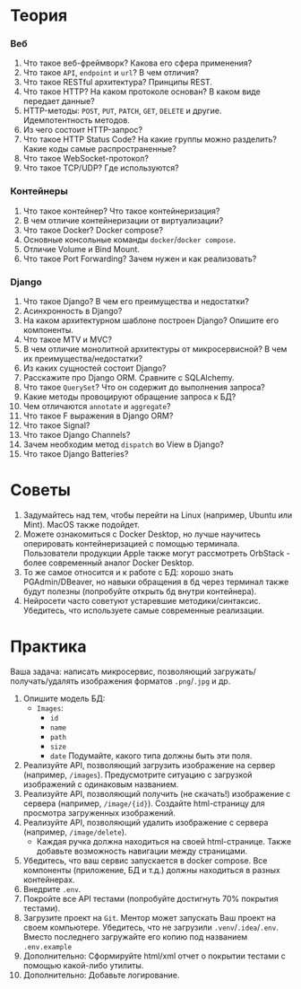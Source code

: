 # Теория
### Веб
1. Что такое веб-фреймворк? Какова его сфера применения?
2. Что такое `API`, `endpoint` и `url`? В чем отличия?
3. Что такое RESTful архитектура? Принципы REST.
4. Что такое HTTP? На каком протоколе основан? В каком виде передает данные?
5. HTTP-методы: `POST`, `PUT`, `PATCH`, `GET`, `DELETE` и другие. Идемпотентность методов.
6. Из чего состоит HTTP-запрос?
7. Что такое HTTP Status Code? На какие группы можно разделить? Какие коды самые распространенные?
8. Что такое WebSocket-протокол?
9. Что такое TCP/UDP? Где используются?

### Контейнеры
1. Что такое контейнер? Что такое контейнеризация?
2. В чем отличие контейнеризации от виртуализации?
3. Что такое Docker? Docker compose?
4. Основные консольные команды `docker`/`docker compose`.
5. Отличие Volume и Bind Mount.
6. Что такое Port Forwarding? Зачем нужен и как реализовать?

### Django
1. Что такое Django? В чем его преимущества и недостатки?
2. Асинхронность в Django?
3. На каком архитектурном шаблоне построен Django? Опишите его компоненты.
4. Что такое MTV и MVC?
5. В чем отличие монолитной архитектуры от микросервисной? В чем их преимущества/недостатки?
6. Из каких сущностей состоит Django?
7. Расскажите про Django ORM. Сравните с SQLAlchemy.
8. Что такое `QuerySet`? Что он содержит до выполнения запроса?
9. Какие методы провоцируют обращение запроса к БД?
10. Чем отличаются `annotate` и `aggregate`?
11. Что такое F выражения в Django ORM?
12. Что такое Signal?
13. Что такое Django Channels?
14. Зачем необходим метод `dispatch` во View в Django?
15. Что такое Django Batteries?

# Советы
1. Задумайтесь над тем, чтобы перейти на Linux (например, Ubuntu или Mint). MacOS также подойдет.
2. Можете ознакомиться с Docker Desktop, но лучше научитесь оперировать контейнеризацией с помощью терминала. Пользователи продукции Apple также могут рассмотреть OrbStack - более современный аналог Docker Desktop.
3. То же самое относится и к работе с БД: хорошо знать PGAdmin/DBeaver, но навыки обращения в бд через терминал также будут полезны (попробуйте открыть бд внутри контейнера).
4. Нейросети часто советуют устаревшие методики/синтаксис. Убедитесь, что используете самые современные реализации.

# Практика
Ваша задача: написать микросервис, позволяющий загружать/получать/удалять изображения форматов `.png`/`.jpg` и др.
1. Опишите модель БД:
   - `Images`:
       - `id`
       - `name`
       - `path`
       - `size`
       - `date`
   Подумайте, какого типа должны быть эти поля.
2. Реализуйте API, позволяющий загрузить изображение на сервер (например, `/images`). Предусмотрите ситуацию с загрузкой изображений с одинаковым названием.
3. Реализуйте API, позволяющий получить (не скачать!) изображение с сервера (например, `/image/{id}`). Создайте html-страницу для просмотра загруженных изображений.
4. Реализуйте API, позволяющий удалить изображение с сервера (например, `/image/delete`).
    - Каждая ручка должна находиться на своей html-странице. Также добавьте возможность навигации между страницами.
6. Убедитесь, что ваш сервис запускается в docker compose. Все компоненты (приложение, БД и т.д.) должны находиться в разных контейнерах.
7. Внедрите `.env`.
8. Покройте все API тестами (попробуйте достигнуть 70% покрытия тестами).
9. Загрузите проект на `Git`. Ментор может запускать Ваш проект на своем компьютере. Убедитесь, что не загрузили `.venv`/`.idea`/`.env`. Вместо последнего загружайте его копию под названием `.env.example`
10. Дополнительно: Сформируйте html/xml отчет о покрытии тестами с помощью какой-либо утилиты.
11. Дополнительно: Добавьте логирование.
